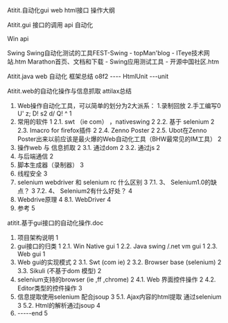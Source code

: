 Atitit.自动化gui  web html接口  操作大纲


Atitit.gui 接口的调用 api  自动化

Win api


Swing 
Swing自动化测试的工具FEST-Swing - topMan'blog - ITeye技术网站.htm
Marathon首页、文档和下载 - Swing应用测试工具 - 开源中国社区.htm


Atitit.java web 自动化 框架总结 o8f2
 ---- HtmlUnit   ---unit



Atitit.web的自动化操作与信息抓取 attilax总结



1. Web操作自动化工具，可以简单的划分为2大派系： 1.录制回放 2.手工编写0 U' z; D! s2 d/ Q! ^	1
2. 常用的软件	1
2.1. swt （ie com）  ，nativeswing	2
2.2. 基于 selenium	2
2.3. Imacro for firefox插件	2
2.4. Zenno Poster	2
2.5. Ubot在Zenno Poster出来以前应该是最火爆的Web自动化工具（BHW最常见的IM工具）	2
3. 操作web 与 信息抓取	2
3.1. 通过dom	2
3.2. 通过js	2
4. 与后端通信	2
5. 脚本生成器（录制器）	3
6. 线程安全	3
7. selenium webdriver 和 selenium rc 什么区别	3
7.1. 3、   Selenium1.0的缺点？	3
7.2. 4、  Selenium2有什么好处？	4
8. Webdrive原理	4
8.1. WebDriver	4
9. 参考	5





atitit.基于gui接口的自动化操作.doc

1. 项目架构说明	1
2. gui接口的归类	1
2.1. Win Native  gui	1
2.2. Java swing /.net   vm gui	1
2.3. Web gui	1
3. Web gui的实现模式	2
3.1. Swt (com ie)	2
3.2. Browser base (selenium)	2
3.3. Sikuli (不基于dom 模型)	2
4. selenium支持的browser (ie ,ff ,chrome)	2
4.1. Web 界面控件操作	2
4.2. Editor类型的控件操作	3
5. 信息提取使用selenium  配合jsoup	3
5.1. Ajax内容的html提取 通过selenium	3
5.2. Html的解析通过jsoup	4
6. -----end	5


